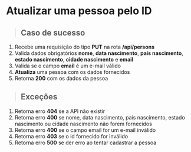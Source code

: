 # Atualizar uma pessoa pelo ID

> ## Caso de sucesso

1. Recebe uma requisição do tipo **PUT** na rota **/api/persons**
2. Valida dados obrigatórios **nome**, **data nascimento**, **país nascimento**, **estado nascimento**, **cidade nascimento** e **email**
3. Valida se o campo **email** é um e-mail válido
4. **Atualiza** uma pessoa com os dados fornecidos
5. Retorna **200** com os dados da pessoa

> ## Exceções

1. Retorna erro **404** se a API não existir
2. Retorna erro **400** se nome, data nascimento, país nascimento, estado nascimento ou cidade nascimento não forem fornecidos
3. Retorna erro **400** se o campo email for um e-mail inválido
4. Retorna erro **403** se o id fornecido for inválido
5. Retorna erro **500** se der erro ao tentar cadastrar a pessoa
